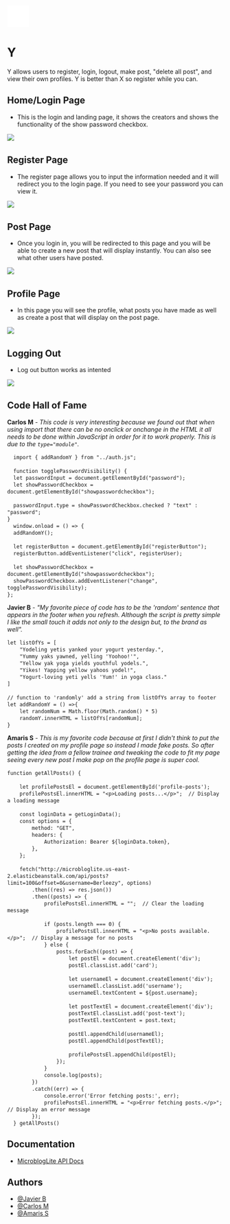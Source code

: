 <img src='/images/Y_logo_light.svg' width='50px'>

# Y

Y allows users to register, login, logout, make post, "delete all post", and view their own profiles. Y is better than X so register while you can.

## Home/Login Page

- This is the login and landing page, it shows the creators and shows the functionality of the show password checkbox.

<img src="/images/home_Page.gif">

## Register Page

- The register page allows you to input the information needed and it will redirect you to the login page. If you need to see your password you can view it.

<img src="/images/register_Page.gif">

## Post Page

- Once you login in, you will be redirected to this page and you will be able to create a new post that will display instantly. You can also see what other users have posted.

<img src="/images/post_Page.gif">

## Profile Page

- In this page you will see the profile, what posts you have made as well as create a post that will display on the post page.

<img src="/images/profile_Page.gif">

## Logging Out

- Log out button works as intented

<img src="/images/log_Out.gif">

## Code Hall of Fame

<b>Carlos M</b> - <i>This code is very interesting because we found out that when using import that there can be no onclick or onchange in the HTML it all needs to be done within JavaScript in order for it to work properly. This is due to the `type="module"`.</i>

```JS
  import { addRandomY } from "../auth.js";

  function togglePasswordVisibility() {
  let passwordInput = document.getElementById("password");
  let showPasswordCheckbox = document.getElementById("showpasswordcheckbox");

  passwordInput.type = showPasswordCheckbox.checked ? "text" : "password";
}
  window.onload = () => {
  addRandomY();

  let registerButton = document.getElementById("registerButton");
  registerButton.addEventListener("click", registerUser);

  let showPasswordCheckbox = document.getElementById("showpasswordcheckbox");
  showPasswordCheckbox.addEventListener("change", togglePasswordVisibility);
};
```

<b>Javier B</b> - <i>"My favorite piece of code has to be the 'random' sentence that appears in the footer when you refresh. Although the script is pretty simple I like the small touch it adds not only to the design but, to the brand as well".</i>

```JS
let listOfYs = [
    "Yodeling yetis yanked your yogurt yesterday.",
    "Yummy yaks yawned, yelling 'Yoohoo!'",
    "Yellow yak yoga yields youthful yodels.",
    "Yikes! Yapping yellow yahoos yodel!",
    "Yogurt-loving yeti yells 'Yum!' in yoga class."
]

// function to 'randomly' add a string from listOfYs array to footer
let addRandomY = () =>{
    let randomNum = Math.floor(Math.random() * 5)
    randomY.innerHTML = listOfYs[randomNum];
}
```

<b>Amaris S</b> - <i>This is my favorite code because at first I didn't think to put the posts I created on my profile page so instead I made fake posts. So after getting the idea from a fellow trainee and tweaking the code to fit my page seeing every new post I make pop on the profile page is super cool.</i>

```JS
function getAllPosts() {

    let profilePostsEl = document.getElementById('profile-posts');
    profilePostsEl.innerHTML = "<p>Loading posts...</p>";  // Display a loading message

    const loginData = getLoginData();
    const options = {
        method: "GET",
        headers: {
            Authorization: Bearer ${loginData.token},
        },
    };

    fetch("http://microbloglite.us-east-2.elasticbeanstalk.com/api/posts?limit=100&offset=0&username=Berleezy", options)
        .then((res) => res.json())
        .then((posts) => {
            profilePostsEl.innerHTML = "";  // Clear the loading message

            if (posts.length === 0) {
                profilePostsEl.innerHTML = "<p>No posts available.</p>";  // Display a message for no posts
            } else {
                posts.forEach((post) => {
                    let postEl = document.createElement('div');
                    postEl.classList.add('card');

                    let usernameEl = document.createElement('div');
                    usernameEl.classList.add('username');
                    usernameEl.textContent = ${post.username};

                    let postTextEl = document.createElement('div');
                    postTextEl.classList.add('post-text');
                    postTextEl.textContent = post.text;

                    postEl.appendChild(usernameEl);
                    postEl.appendChild(postTextEl);

                    profilePostsEl.appendChild(postEl);
                });
            }
            console.log(posts);
        })
        .catch((err) => {
            console.error('Error fetching posts:', err);
            profilePostsEl.innerHTML = "<p>Error fetching posts.</p>";  // Display an error message
        });
  } getAllPosts()
```

## Documentation
- <a href="http://microbloglite.us-east-2.elasticbeanstalk.com/docs/">MicroblogLite API Docs</a>

## Authors

- [@Javier B](https://www.github.com/Javirb26)
- [@Carlos M](https://www.github.com/tacostrash)
- [@Amaris S](https://www.github.com/AmarisNichole)